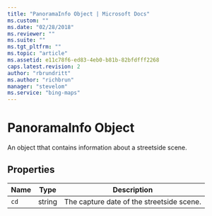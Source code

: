 ```yaml
---
title: "PanoramaInfo Object | Microsoft Docs"
ms.custom: ""
ms.date: "02/28/2018"
ms.reviewer: ""
ms.suite: ""
ms.tgt_pltfrm: ""
ms.topic: "article"
ms.assetid: e11c78f6-ed83-4eb0-b81b-82bfdfff2268
caps.latest.revision: 2
author: "rbrundritt"
ms.author: "richbrun"
manager: "stevelom"
ms.service: "bing-maps"
---
```

# PanoramaInfo Object
An object tthat contains information about a streetside scene. 

## Properties

Name | Type | Description
-----|------|------------
`cd` | string | The capture date of the streetside scene.

